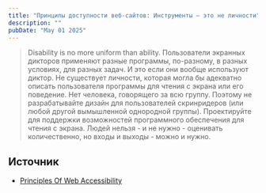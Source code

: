 ```yaml
---
title: "Принципы доступности веб-сайтов: Инструменты — это не личности"
description: ""
pubDate: "May 01 2025"
---
```


> Disability is no more uniform than ability. Пользователи экранных дикторов применяют разные программы, по-разному, в разных условиях, для разных задач. И это если они вообще используют диктор. Не существует личности, которая могла бы адекватно описать пользователя программы для чтения с экрана или его поведение. Нет человека, говорящего за всю группу. Поэтому не разрабатывайте дизайн для пользователей скринридеров (или любой другой вымышленной однородной группы). Проектируйте для поддержки возможностей программного обеспечения для чтения с экрана. Людей нельзя - и не нужно - оценивать количественно, но входы и выходы - можно и нужно.

## Источник
- [Principles Of Web Accessibility](https://github.com/Heydon/principles-of-web-accessibility)
